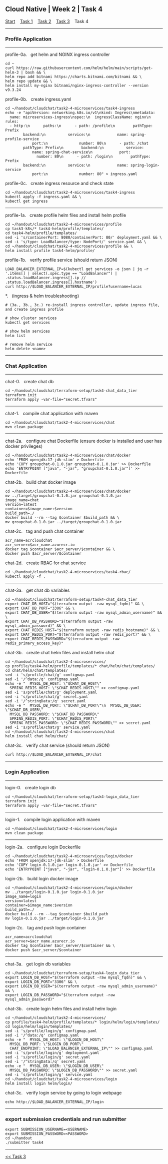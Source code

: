## Cloud Native | Week 2 | Task 4

[Start](https://github.com/AFC-AI2C-Cohort-04/coleman-code/blob/main/cloud_native/week_2/start.md)    [Task 1](https://github.com/AFC-AI2C-Cohort-04/coleman-code/blob/main/cloud_native/week_2/task_1.md)    [Task 2](https://github.com/AFC-AI2C-Cohort-04/coleman-code/blob/main/cloud_native/week_2/task_2.md)    [Task 3](https://github.com/AFC-AI2C-Cohort-04/coleman-code/blob/main/cloud_native/week_2/task_3.md)    Task 4

---

### Profile Application

---

profile-0a.   get helm and NGINX ingress controller
```
cd ~
curl https://raw.githubusercontent.com/helm/helm/main/scripts/get-helm-3 | bash && \
helm repo add bitnami https://charts.bitnami.com/bitnami && \
helm repo update && \
helm install my-nginx bitnami/nginx-ingress-controller --version v9.3.24
```

profile-0b.   create ingress.yaml
```
cd ~/handout/cloudchat/task2-4-microservices/task4-ingress
echo -e "apiVersion: networking.k8s.io/v1\nkind: Ingress\nmetadata:
  name: microservices-ingress\nspec:\n  ingressClassName: nginx\n  rules:
  - http:\n      paths:\n      - path: /profile\n        pathType: Prefix
        backend:\n          service:\n            name: spring-profile-service
            port:\n              number: 80\n      - path: /chat
        pathType: Prefix\n        backend:\n          service:
            name: spring-chat-service\n            port:
              number: 80\n      - path: /login\n        pathType: Prefix
        backend:\n          service:\n            name: spring-login-service
            port:\n              number: 80" > ingress.yaml
```

profile-0c.   create ingress resource and check state
```
cd ~/handout/cloudchat/task2-4-microservices/task4-ingress
kubectl apply -f ingress.yaml && \
kubectl get ingress
```

---

profile-1a.   create profile helm files and install helm profile
```
cd ~/handout/cloudchat/task2-4-microservices/profile
cp task3-k8s/* task4-helm/profile/templates/
cd task4-helm/profile/templates/
sed -i 's/containerPort: 8080/containerPort: 80/' deployment.yaml && \
sed -i 's/type: LoadBalancer/type: NodePort/' service.yaml && \
cd ~/handout/cloudchat/task2-4-microservices/profile && \
helm install profile task4-helm/profile/
```

profile-1b.   verify profile service (should return JSON)
```
LOAD_BALANCER_EXTERNAL_IP=$(kubectl get services -o json | jq -r '.items[] | select(.spec.type == "LoadBalancer") | .status.loadBalancer.ingress[].ip // .status.loadBalancer.ingress[].hostname')
curl http://$LOAD_BALANCER_EXTERNAL_IP/profile?username=lucas
```

*.   (ingress & helm troubleshooting)
```
# (3a., 3b., 3c.) re-install ingress controller, update ingress file, and create ingress profile

# show cluster services
kubectl get services

# show helm services
helm list

# remove helm service
helm delete <name>
```

---

### Chat Application

---

chat-0.   create chat db
```
cd ~/handout/cloudchat/terraform-setup/task4-chat_data_tier
terraform init
terraform apply -var-file="secret.tfvars"
```

---

chat-1.   compile chat application with maven
```
cd ~/handout/cloudchat/task2-4-microservices/chat
mvn clean package
```

---

chat-2a.   configure chat Dockerfile (ensure docker is installed and user has docker privileges)
```
cd ~/handout/cloudchat/task2-4-microservices/chat/docker
echo 'FROM openjdk:17-jdk-slim' > Dockerfile
echo 'COPY groupchat-0.1.0.jar groupchat-0.1.0.jar' >> Dockerfile
echo 'ENTRYPOINT ["java", "-jar", "groupchat-0.1.0.jar"]' >> Dockerfile
```

chat-2b.   build chat docker image
```
cd ~/handout/cloudchat/task2-4-microservices/chat/docker
mv ../target/groupchat-0.1.0.jar groupchat-0.1.0.jar
image_name=chat
version=latest
container=$image_name:$version
build_path=./
docker build --rm --tag $container $build_path && \
mv groupchat-0.1.0.jar ../target/groupchat-0.1.0.jar
```

chat-2c.   tag and push chat container
```
acr_name=acrcloudchat
acr_server=$acr_name.azurecr.io
docker tag $container $acr_server/$container && \
docker push $acr_server/$container
```

chat-2d.   create RBAC for chat service
```
cd ~/handout/cloudchat/task2-4-microservices/task4-rbac/
kubectl apply -f .
```

---

chat-3a.   get chat db variables
```
cd ~/handout/cloudchat/terraform-setup/task4-chat_data_tier
export CHAT_DB_HOST="$(terraform output -raw mysql_fqdn)" && \
export CHAT_DB_PORT="3306" && \
export CHAT_DB_USER="$(terraform output -raw mysql_admin_username)" && \
export CHAT_DB_PASSWORD="$(terraform output -raw mysql_admin_password)" && \
export CHAT_REDIS_HOST="$(terraform output -raw redis_hostname)" && \
export CHAT_REDIS_PORT="$(terraform output -raw redis_port)" && \
export CHAT_REDIS_PASSWORD="$(terraform output -raw redis_primary_access_key)"
```

chat-3b.   create chat helm files and install helm chat
```
cd ~/handout/cloudchat/task2-4-microservices/
cp profile/task4-helm/profile/templates/* chat/helm/chat/templates/
cd chat/helm/chat/templates/
sed -i 's/profile/chat/g' configmap.yaml
sed -i '/^data:/q' configmap.yaml
echo -e "  MYSQL_DB_HOST: \"$CHAT_DB_HOST\"
  SPRING_REDIS_HOST: \"$CHAT_REDIS_HOST\"" >> configmap.yaml
sed -i 's/profile/chat/g' deployment.yaml
sed -i 's/profile/chat/g' secret.yaml
sed -i '/^stringData:/q' secret.yaml
echo -e "  MYSQL_DB_PORT: \"$CHAT_DB_PORT\"\n  MYSQL_DB_USER: \"$CHAT_DB_USER\"
  MYSQL_DB_PASSWORD: \"$CHAT_DB_PASSWORD\"
  SPRING_REDIS_PORT: \"$CHAT_REDIS_PORT\"
  SPRING_REDIS_PASSWORD: \"$CHAT_REDIS_PASSWORD\"" >> secret.yaml
sed -i 's/profile/chat/g' service.yaml
cd ~/handout/cloudchat/task2-4-microservices/chat
helm install chat helm/chat/
```

chat-3c.   verify chat service (should return JSON)
```
curl http://$LOAD_BALANCER_EXTERNAL_IP/chat
```

---

### Login Application

---

login-0.   create login db
```
cd ~/handout/cloudchat/terraform-setup/task4-login_data_tier
terraform init
terraform apply -var-file="secret.tfvars"
```

---

login-1.   compile login application with maven
```
cd ~/handout/cloudchat/task2-4-microservices/login
mvn clean package
```

---

login-2a.   configure login Dockerfile
```
cd ~/handout/cloudchat/task2-4-microservices/login/docker
echo 'FROM openjdk:17-jdk-slim' > Dockerfile
echo 'COPY login-0.1.0.jar login-0.1.0.jar' >> Dockerfile
echo 'ENTRYPOINT ["java", "-jar", "login-0.1.0.jar"]' >> Dockerfile
```

login-2b.   build login docker image
```
cd ~/handout/cloudchat/task2-4-microservices/login/docker
mv ../target/login-0.1.0.jar login-0.1.0.jar
image_name=login
version=latest
container=$image_name:$version
build_path=./
docker build --rm --tag $container $build_path
mv login-0.1.0.jar ../target/login-0.1.0.jar
```

login-2c.   tag and push login container
```
acr_name=acrcloudchat
acr_server=$acr_name.azurecr.io
docker tag $container $acr_server/$container && \
docker push $acr_server/$container
```

---

chat-3a.   get login db variables
```
cd ~/handout/cloudchat/terraform-setup/task4-login_data_tier
export LOGIN_DB_HOST="$(terraform output -raw mysql_fqdn)" && \
export LOGIN_DB_PORT="3306" && \
export LOGIN_DB_USER="$(terraform output -raw mysql_admin_username)" && \
export LOGIN_DB_PASSWORD="$(terraform output -raw mysql_admin_password)"
```

chat-3b.   create login helm files and install helm login
```
cd ~/handout/cloudchat/task2-4-microservices/
cp profile/task4-helm/profile/templates/* login/helm/login/templates/
cd login/helm/login/templates/
sed -i 's/profile/login/g' configmap.yaml
sed -i '/^data:/q' configmap.yaml
echo -e "  MYSQL_DB_HOST: \"$LOGIN_DB_HOST\"
  MYSQL_DB_PORT: \"$LOGIN_DB_PORT\"
  CHAT_ENDPOINT: \"$LOAD_BALANCER_EXTERNAL_IP\"" >> configmap.yaml
sed -i 's/profile/login/g' deployment.yaml
sed -i 's/profile/login/g' secret.yaml
sed -i '/^stringData:/q' secret.yaml
echo -e "  MYSQL_DB_USER: \"$LOGIN_DB_USER\"
  MYSQL_DB_PASSWORD: \"$LOGIN_DB_PASSWORD\"" >> secret.yaml
sed -i 's/profile/login/g' service.yaml
cd ~/handout/cloudchat/task2-4-microservices/login
helm install login helm/login/
```

chat-3c.   verify login service by going to login webpage
```
echo http://$LOAD_BALANCER_EXTERNAL_IP/login
```

---

### export submission credentials and run submitter
```
export SUBMISSION_USERNAME=<USERNAME>
export SUBMISSION_PASSWORD=<PASSWORD>
cd ~/handout
./submitter task4
```

---

[<< Task 3](https://github.com/AFC-AI2C-Cohort-04/coleman-code/blob/main/cloud_native/week_2/task_3.md)
